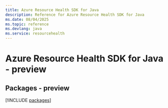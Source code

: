 ```yaml
---
title: Azure Resource Health SDK for Java
description: Reference for Azure Resource Health SDK for Java
ms.date: 08/04/2025
ms.topic: reference
ms.devlang: java
ms.service: resourcehealth
---
```

# Azure Resource Health SDK for Java - preview
## Packages - preview
[!INCLUDE [packages](resource-health-index.md)]